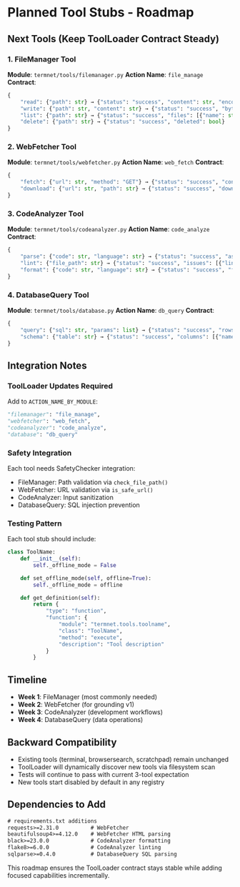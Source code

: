 # Planned Tool Stubs - Roadmap

## Next Tools (Keep ToolLoader Contract Steady)

### 1. FileManager Tool
**Module**: `termnet/tools/filemanager.py`
**Action Name**: `file_manage`
**Contract**:
```python
{
    "read": {"path": str} → {"status": "success", "content": str, "encoding": str},
    "write": {"path": str, "content": str} → {"status": "success", "bytes_written": int},
    "list": {"path": str} → {"status": "success", "files": [{"name": str, "type": str, "size": int}]},
    "delete": {"path": str} → {"status": "success", "deleted": bool}
}
```

### 2. WebFetcher Tool
**Module**: `termnet/tools/webfetcher.py`
**Action Name**: `web_fetch`
**Contract**:
```python
{
    "fetch": {"url": str, "method": "GET"} → {"status": "success", "content": str, "headers": dict, "status_code": int},
    "download": {"url": str, "path": str} → {"status": "success", "downloaded": bool, "size": int}
}
```

### 3. CodeAnalyzer Tool
**Module**: `termnet/tools/codeanalyzer.py`
**Action Name**: `code_analyze`
**Contract**:
```python
{
    "parse": {"code": str, "language": str} → {"status": "success", "ast": dict, "errors": []},
    "lint": {"file_path": str} → {"status": "success", "issues": [{"line": int, "message": str, "severity": str}]},
    "format": {"code": str, "language": str} → {"status": "success", "formatted_code": str}
}
```

### 4. DatabaseQuery Tool
**Module**: `termnet/tools/database.py`
**Action Name**: `db_query`
**Contract**:
```python
{
    "query": {"sql": str, "params": list} → {"status": "success", "rows": [], "affected": int},
    "schema": {"table": str} → {"status": "success", "columns": [{"name": str, "type": str}]}
}
```

## Integration Notes

### ToolLoader Updates Required
Add to `ACTION_NAME_BY_MODULE`:
```python
"filemanager": "file_manage",
"webfetcher": "web_fetch",
"codeanalyzer": "code_analyze",
"database": "db_query"
```

### Safety Integration
Each tool needs SafetyChecker integration:
- FileManager: Path validation via `check_file_path()`
- WebFetcher: URL validation via `is_safe_url()`
- CodeAnalyzer: Input sanitization
- DatabaseQuery: SQL injection prevention

### Testing Pattern
Each tool stub should include:
```python
class ToolName:
    def __init__(self):
        self._offline_mode = False

    def set_offline_mode(self, offline=True):
        self._offline_mode = offline

    def get_definition(self):
        return {
            "type": "function",
            "function": {
                "module": "termnet.tools.toolname",
                "class": "ToolName",
                "method": "execute",
                "description": "Tool description"
            }
        }
```

## Timeline
- **Week 1**: FileManager (most commonly needed)
- **Week 2**: WebFetcher (for grounding v1)
- **Week 3**: CodeAnalyzer (development workflows)
- **Week 4**: DatabaseQuery (data operations)

## Backward Compatibility
- Existing tools (terminal, browsersearch, scratchpad) remain unchanged
- ToolLoader will dynamically discover new tools via filesystem scan
- Tests will continue to pass with current 3-tool expectation
- New tools start disabled by default in any registry

## Dependencies to Add
```txt
# requirements.txt additions
requests>=2.31.0          # WebFetcher
beautifulsoup4>=4.12.0    # WebFetcher HTML parsing
black>=23.0.0             # CodeAnalyzer formatting
flake8>=6.0.0             # CodeAnalyzer linting
sqlparse>=0.4.0           # DatabaseQuery SQL parsing
```

This roadmap ensures the ToolLoader contract stays stable while adding focused capabilities incrementally.